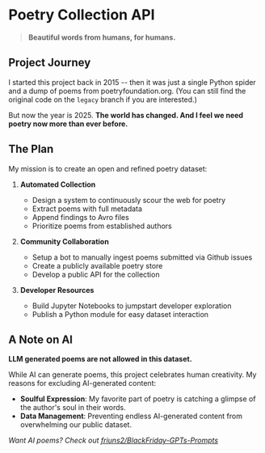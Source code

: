 # Poetry Collection API

> **Beautiful words from humans, for humans.**

## Project Journey

I started this project back in 2015 -- then it was just a single Python spider and a dump of poems from poetryfoundation.org. (You can still find the original code on the `legacy` branch if you are interested.)

But now the year is 2025. **The world has changed. And I feel we need poetry now more than ever before.**

## The Plan

My mission is to create an open and refined poetry dataset:

1. **Automated Collection**
   - Design a system to continuously scour the web for poetry
   - Extract poems with full metadata
   - Append findings to Avro files
   - Prioritize poems from established authors

2. **Community Collaboration**
   - Setup a bot to manually ingest poems submitted via Github issues
   - Create a publicly available poetry store
   - Develop a public API for the collection

3. **Developer Resources**
   - Build Jupyter Notebooks to jumpstart developer exploration
   - Publish a Python module for easy dataset interaction

## A Note on AI

**LLM generated poems are not allowed in this dataset.**

While AI can generate poems, this project celebrates human creativity. My reasons for excluding AI-generated content:

- **Soulful Expression**: My favorite part of poetry is catching a glimpse of the author's soul in their words.
- **Data Management**: Preventing endless AI-generated content from overwhelming our public dataset.

*Want AI poems? Check out [friuns2/BlackFriday-GPTs-Prompts](https://github.com/friuns2/BlackFriday-GPTs-Prompts/blob/main/gpts/poetry-writer.md)*